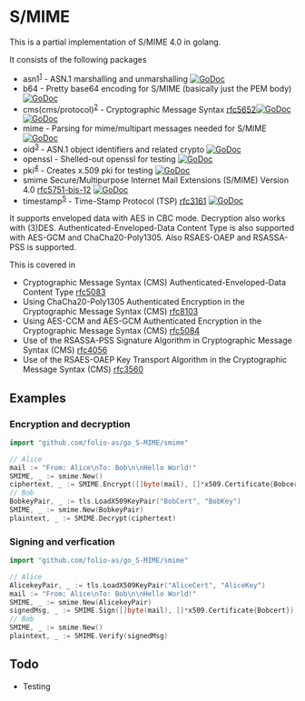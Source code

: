 # S/MIME

This is a partial implementation of S/MIME 4.0 in golang.

It consists of the following packages

- asn1<sup>[1]</sup> - ASN.1 marshalling and unmarshalling [![GoDoc](https://godoc.org/github.com/folio-as/go_S-MIME/asn1?status.svg)](https://godoc.org/github.com/folio-as/go_S-MIME/asn1)
- b64 - Pretty base64 encoding for S/MIME (basically just the PEM body) [![GoDoc](https://godoc.org/github.com/folio-as/go_S-MIME/b64?status.svg)](https://godoc.org/github.com/folio-as/go_S-MIME/b64)
- cms(cms/protocol)<sup>[2]</sup> - Cryptographic Message Syntax [rfc5652](https://tools.ietf.org/html/rfc5652)[![GoDoc](https://godoc.org/github.com/folio-as/go_S-MIME/cms?status.svg)](https://godoc.org/github.com/folio-as/go_S-MIME/cms) [![GoDoc](https://godoc.org/github.com/folio-as/go_S-MIME/cms/protocol?status.svg)](https://godoc.org/github.com/folio-as/go_S-MIME/cms/protocol)
- mime - Parsing for mime/multipart messages needed for S/MIME [![GoDoc](https://godoc.org/github.com/folio-as/go_S-MIME/mime?status.svg)](https://godoc.org/github.com/folio-as/go_S-MIME/mime)
- oid<sup>[3]</sup> - ASN.1 object identifiers and related crypto [![GoDoc](https://godoc.org/github.com/folio-as/go_S-MIME/oid?status.svg)](https://godoc.org/github.com/folio-as/go_S-MIME/oid)
- openssl - Shelled-out openssl for testing [![GoDoc](https://godoc.org/github.com/folio-as/go_S-MIME/openssl?status.svg)](https://godoc.org/github.com/folio-as/go_S-MIME/openssl)
- pki<sup>[4]</sup> - Creates x.509 pki for testing [![GoDoc](https://godoc.org/github.com/folio-as/go_S-MIME/pki?status.svg)](https://godoc.org/github.com/folio-as/go_S-MIME/pki)
- smime Secure/Multipurpose Internet Mail Extensions (S/MIME) Version 4.0 [rfc5751-bis-12](https://tools.ietf.org/html/draft-ietf-lamps-rfc5751-bis-12) [![GoDoc](https://godoc.org/github.com/folio-as/go_S-MIME/smime?status.svg)](https://godoc.org/github.com/folio-as/go_S-MIME/smime)
- timestamp<sup>[5]</sup> - Time-Stamp Protocol (TSP) [rfc3161](https://tools.ietf.org/html/rfc3161) [![GoDoc](https://godoc.org/github.com/folio-as/go_S-MIME/timestamp?status.svg)](https://godoc.org/github.com/folio-as/go_S-MIME/timestamp)

It supports enveloped data with AES in CBC mode. Decryption also works with (3)DES.  Authenticated-Enveloped-Data Content Type is also supported with AES-GCM and ChaCha20-Poly1305. Also RSAES-OAEP and RSASSA-PSS is supported.

This is covered in 
- Cryptographic Message Syntax (CMS) Authenticated-Enveloped-Data Content Type [rfc5083](https://tools.ietf.org/html/rfc5083)
- Using ChaCha20-Poly1305 Authenticated Encryption in the Cryptographic Message Syntax (CMS) [rfc8103](https://tools.ietf.org/html/rfc8103)
- Using AES-CCM and AES-GCM Authenticated Encryption in the Cryptographic Message Syntax (CMS) [rfc5084](https://tools.ietf.org/html/rfc5084)
- Use of the RSASSA-PSS Signature Algorithm in Cryptographic Message Syntax (CMS) [rfc4056](https://tools.ietf.org/html/rfc4056)
- Use of the RSAES-OAEP Key Transport Algorithm in the Cryptographic Message Syntax (CMS) [rfc3560](https://tools.ietf.org/html/rfc3560)

## Examples

### Encryption and decryption 
```go
import "github.com/folio-as/go_S-MIME/smime"

// Alice
mail := "From: Alice\nTo: Bob\n\nHello World!"
SMIME, _ := smime.New()
ciphertext, _ := SMIME.Encrypt([]byte(mail), []*x509.Certificate{Bobcert})
// Bob
BobkeyPair, _ := tls.LoadX509KeyPair("BobCert", "BobKey")
SMIME, _ := smime.New(BobkeyPair)
plaintext, _ := SMIME.Decrypt(ciphertext)
```

### Signing and verfication 
```go
import "github.com/folio-as/go_S-MIME/smime"

// Alice
AlicekeyPair, _ := tls.LoadX509KeyPair("AliceCert", "AliceKey")
mail := "From: Alice\nTo: Bob\n\nHello World!"
SMIME, _ := smime.New(AlicekeyPair)
signedMsg, _ := SMIME.Sign([]byte(mail), []*x509.Certificate{Bobcert})
// Bob
SMIME, _ := smime.New()
plaintext, _ := SMIME.Verify(signedMsg)
```

## Todo

- Testing


[1]: https://golang.org/pkg/encoding/asn1/
[2]: https://github.com/mastahyeti/cms
[3]: https://github.com/mastahyeti/cms
[4]: https://github.com/mastahyeti/fakeca
[5]: https://github.com/mastahyeti/cms
